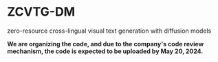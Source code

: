 # ZCVTG-DM
zero-resource cross-lingual visual text generation with diffusion models


**We are organizing the code, and due to the company's code review mechanism, the code is expected to be uploaded by May 20, 2024.**
